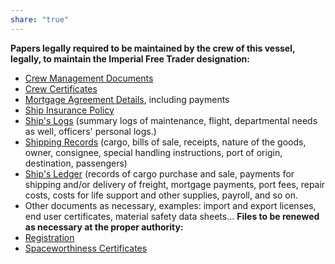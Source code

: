 ```yaml
---
share: "true"
---
```

**Papers legally required to be maintained by the crew of this vessel, legally, to maintain the Imperial Free Trader designation:**
- [Crew Management Documents](Ship%20Papers/Crew%20Management%20Documents.md)
- [Crew Certificates](Ship%20Papers/Crew%20Certificates.md)
- [Mortgage Agreement Details](Ship%20Papers/Mortgage%20Agreement%20Details.md), including payments
- [Ship Insurance Policy](Ship%20Papers/Ship%20Insurance%20Policy.md)
- [Ship's Logs](Ship%20Papers/Ship's%20Logs.md) (summary logs of maintenance, flight, departmental needs as well, officers' personal logs.)
- [Shipping Records](Ship%20Papers/Shipping%20Records.md) (cargo, bills of sale, receipts, nature of the goods, owner, consignee, special handling instructions, port of origin, destination, passengers)
- [Ship's Ledger](Ship%20Papers/Ship's%20Ledger.md) (records of cargo purchase and sale, payments for shipping and/or delivery of freight, mortgage payments, port fees, repair costs, costs for life support and other supplies, payroll, and so on.
- Other documents as necessary, examples: import and export licenses, end user certificates, material safety data sheets…
**Files to be renewed as necessary at the proper authority:**
- [Registration](Ship%20Papers/Registration.md)
- [Spaceworthiness Certificates](Ship%20Papers/Spaceworthiness%20Certificates.md)